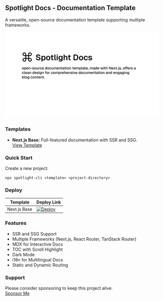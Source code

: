 ## Spotlight Docs - Documentation Template

A versatile, open-source documentation template supporting multiple frameworks.

<img src="./resources/public-og.png" />


### Templates

- **Next.js Base:** Full-featured documentation with SSR and SSG.  
  [View Template](https://github.com/exionstech/spotlight-docs/tree/master/nextjs-base)



### Quick Start

Create a new project:

```plaintext
npx spotlight-cli <template> <project-directory>
```

### Deploy

| Template            | Deploy Link                                                                                                                                                                                                                                             |
| ------------------- | ------------------------------------------------------------------------------------------------------------------------------------------------------------------------------------------------------------------------------------------------------- |
| Next.js Base        | [![Deploy](https://vercel.com/button)](https://vercel.com/new/clone?repository-url=https://github.com/exionstech/spotlight-docs&project-name=nextjs-base&root-directory=nextjs-base)                                                                          |

### Features

- SSR and SSG Support
- Multiple Frameworks (Next.js, React Router, TanStack Router)
- MDX for Interactive Docs
- TOC with Scroll Highlight
- Dark Mode
- i18n for Multilingual Docs
- Static and Dynamic Routing

### Support

Please consider sponsoring to keep this project alive.  
[Sponsor Me](https://github.com/sponsors/exionstech)
